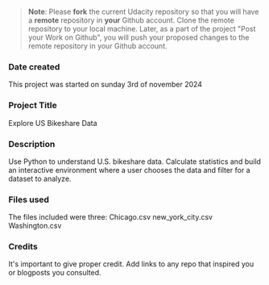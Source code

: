 >**Note**: Please **fork** the current Udacity repository so that you will have a **remote** repository in **your** Github account. Clone the remote repository to your local machine. Later, as a part of the project "Post your Work on Github", you will push your proposed changes to the remote repository in your Github account.

### Date created
This project was started on sunday 3rd of november 2024

### Project Title
Explore US Bikeshare Data

### Description

Use Python to understand U.S. bikeshare data. Calculate statistics and build an interactive environment where a user chooses the data and filter for a dataset to analyze.

### Files used
The files included were three:
Chicago.csv
new_york_city.csv
Washington.csv

### Credits
It's important to give proper credit. Add links to any repo that inspired you or blogposts you consulted.


